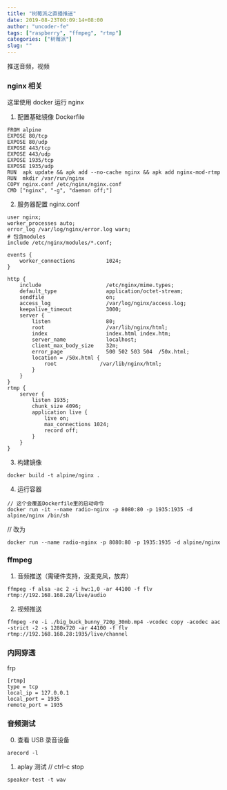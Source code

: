 ```yaml
---
title: "树莓派之直播推送"
date: 2019-08-23T00:09:14+08:00
author: "uncoder-fe"
tags: ["raspberry", "ffmpeg", "rtmp"]
categories: ["树莓派"]
slug: ""
---
```


推送音频，视频

<!--more-->

### nginx 相关

这里使用 docker 运行 nginx

1. 配置基础镜像 Dockerfile

```
FROM alpine
EXPOSE 80/tcp
EXPOSE 80/udp
EXPOSE 443/tcp
EXPOSE 443/udp
EXPOSE 1935/tcp
EXPOSE 1935/udp
RUN  apk update && apk add --no-cache nginx && apk add nginx-mod-rtmp
RUN  mkdir /var/run/nginx
COPY nginx.conf /etc/nginx/nginx.conf
CMD ["nginx", "-g", "daemon off;"]
```

2. 服务器配置 nginx.conf

```
user nginx;
worker_processes auto;
error_log /var/log/nginx/error.log warn;
# 包含modules
include /etc/nginx/modules/*.conf;

events {
    worker_connections          1024;
}

http {
    include                     /etc/nginx/mime.types;
    default_type                application/octet-stream;
    sendfile                    on;
    access_log                  /var/log/nginx/access.log;
    keepalive_timeout           3000;
    server {
        listen                  80;
        root                    /var/lib/nginx/html;
        index                   index.html index.htm;
        server_name             localhost;
        client_max_body_size    32m;
        error_page              500 502 503 504  /50x.html;
        location = /50x.html {
            root              /var/lib/nginx/html;
        }
    }
}
rtmp {
    server {
        listen 1935;
        chunk_size 4096;
        application live {
            live on;
            max_connections 1024;
            record off;
        }
    }
}
```

3. 构建镜像

```
docker build -t alpine/nginx .
```

4. 运行容器

```
// 这个会覆盖Dockerfile里的启动命令
docker run -it --name radio-nginx -p 8080:80 -p 1935:1935 -d alpine/nginx /bin/sh
```

// 改为

```
docker run --name radio-nginx -p 8080:80 -p 1935:1935 -d alpine/nginx
```

### ffmpeg

1. 音频推送（需硬件支持，没麦克风，放弃）

```
ffmpeg -f alsa -ac 2 -i hw:1,0 -ar 44100 -f flv rtmp://192.168.168.28/live/audio
```

2. 视频推送

```
ffmpeg -re -i ./big_buck_bunny_720p_30mb.mp4 -vcodec copy -acodec aac -strict -2 -s 1280x720 -ar 44100 -f flv rtmp://192.168.168.28:1935/live/channel
```

### 内网穿透

frp

```
[rtmp]
type = tcp
local_ip = 127.0.0.1
local_port = 1935
remote_port = 1935
```

### 音频测试

0. 查看 USB 录音设备

```
arecord -l
```

1. aplay 测试 // ctrl-c stop

```
speaker-test -t wav
```
